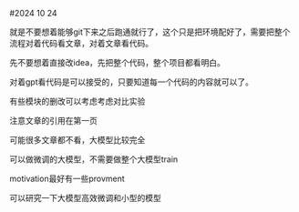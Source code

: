 #2024 10 24

就是不要想着能够git下来之后跑通就行了，这个只是把环境配好了，需要把整个流程对着代码看文章，对着文章看代码。

先不要想着直接改idea，先把整个代码，整个项目都看明白。

对着gpt看代码是可以接受的，只要知道每一个代码的内容就可以了。

有些模块的删改可以考虑考虑对比实验



注意文章的引用在第一页

可能很多文章都不看，大模型比较完全

可以做微调的大模型，不需要做整个大模型train

motivation最好有一些provment

可以研究一下大模型高效微调和小型的模型